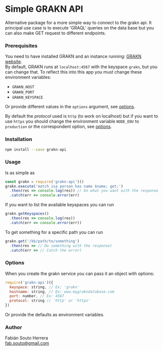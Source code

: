 # Simple GRAKN API

Alternative package for a more simple way to connect to the grakn api.
It principal use case is to execute 'GRAQL' queries on the data base
but you can also make GET request to different endpoints.

### Prerequisites

You need to have installed GRAKN and an instance running: [GRAKN website](https://grakn.ai/).  
By default, GRAKN runs at `localhost:4567` with the keyspace `grakn`, but you can change that.
To reflect this into this app you must change these environment variables:
* `GRAKN_HOST`
* `GRAKN_PORT`
* `GRAKN_KEYSPACE`

Or provide different values in the `options` argument, see [options](https://github.com/SetaSouto/grakn-api#options).

By default the *protocol* used is `http` (to work on localhost) but if you
want to use `https` you should change the environment variable `NODE_ENV` to `production` or
the correspondent option, see [options](https://github.com/SetaSouto/grakn-api#options).

### Installation

```bash
npm install --save grakn-api
```

### Usage

Is as simple as
```javascript
const grakn = require('grakn-api')()
grakn.execute('match isa person has name $name; get;')
  .then(res => console.log(res)) // Do what you want with the response
  .catch(err => console.error(err)
```

If you want to list the available keyspaces you can run
```javascript
grakn.getKeyspaces()
  .then(res => console.log(res))
  .catch(err => console.error(err))
```

To get something for a specific path you can run
```javascript
grakn.get('/kb/path/to/something')
  .then(res => // Do something with the response)
  .catch(err => // Catch the error)
```

### Options

When you create the grakn service you can pass it an object with
options:
```javascript
require('grakn-api')({
  keyspace: string, // Ex: 'grakn'
  hostname: string, // Ex: www.mygrakndatabase.com
  port: number, // Ex: 4567
  protocol: string // 'http' or 'https'
})
```
Or provide the defaults as environment variables.

### Author

Fabián Souto Herrera  
[fab.souto@gmail.com](mailto:fab.souto@gmail.com)
